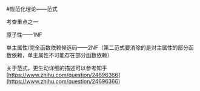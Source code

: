 #规范化理论——范式

考查重点之一

原子性——1NF

单主属性/完全函数依赖候选码——2NF（第二范式要消除的是对主属性的部分函数依赖，单主属性不可能存在部分函数依赖）

关于范式，更生动详细的描述可以参考知乎[https://www.zhihu.com/question/24696366](https://www.zhihu.com/question/24696366)